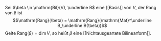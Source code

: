 Sei $\beta \in \mathrm{Bil}(V), \underline B$ eine [[Basis]] von $V$, der Rang von $\beta$ ist $$\mathrm{Rang}(\beta) = \mathrm{Rang}(\mathrm{Mat}^\underline B_\underline B(\beta))$$
Gelte $\mathrm{Rang}(\beta) = \dim V$, so heißt $\beta$ eine [[Nichtausgeartete Bilinearform]].
